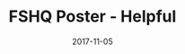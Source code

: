 ---
setID: 10
path: /product/fshq-poster-helpful
date: 2017-11-05
title: FSHQ Poster - Helpful
description: Lorem ipsum dolor sit amet, consectetur adipiscing elit. Curabitur ultrices, ligula non euismod posuere, ligula enim placerat purus, pharetra ultrices metus est in mi. Sed malesuada elementum odio et feugiat. Donec in neque neque. Proin gravida vehicula ultricies. Pellentesque lacinia fermentum faucibus. Aliquam dapibus mauris sed diam viverra, consequat auctor.
price: '400.00'
image1024: https://psdwizard.github.io/fullstackhq-paymongo/assets/FSHQPoster-Helpful-1024.png
image150: https://psdwizard.github.io/fullstackhq-paymongo/assets/FSHQPoster-Helpful-150.png
image300: https://psdwizard.github.io/fullstackhq-paymongo/assets/FSHQPoster-Helpful-300.png
altText: product image
weight: '200 g'
dimensions: ''
materials: ''
OtherInfo: Lorem ipsum dolor sit amet, consectetur adipiscing elit. Curabitur 
---